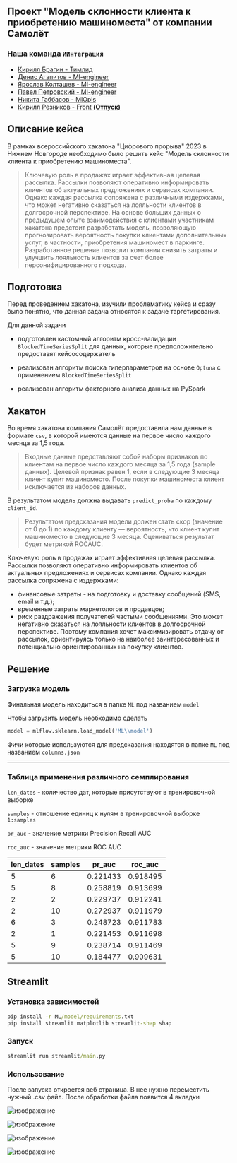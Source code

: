 ## Проект "Модель склонности клиента к приобретению машиноместа" от компании Самолёт
<!-- <a href="">Команда ИИнтеграция</a> -->

### Наша команда `ИИнтеграция`
<ul>
    <li><a href = "https://t.me/sherokiddo">Кирилл Брагин - Тимлид</a></li>
    <li><a href = "https://t.me/denisadminch">Денис Агапитов - Ml-engineer</a></li>
    <li><a href = "https://t.me/YarKo9_9">Ярослав Колташев - Ml-engineer</a></li>
    <li><a href = "https://t.me/p_petrovskiy_02">Павел Петровский - Ml-engineer</a></li>
    <li><a href = "https://t.me/gabbhack">Никита Габбасов - MlOpls</a></li>
    <li><a href = "https://t.me/kai_Kane">Кирилл Резников - Front <b>(Отпуск)</b> </a></li>
</ul>


## Описание кейса
В рамках всероссийского хакатона "Цифрового прорыва" 2023 в Нижнем Новгороде необходимо было решить кейс "Модель склонности клиента к приобретению машиноместа".

> Ключевую роль в продажах играет эффективная целевая рассылка. Рассылки позволяют оперативно информировать клиентов об актуальных предложениях и сервисах компании. Однако каждая рассылка сопряжена с различными издержками, что может негативно сказаться на лояльности клиентов в долгосрочной перспективе. На основе больших данных о предыдущем опыте взаимодействия с клиентами участникам хакатона предстоит разработать модель, позволяющую прогнозировать вероятность покупки клиентами дополнительных услуг, в частности, приобретения машиномест в паркинге. Разработанное решение позволит компании снизить затраты и улучшить лояльность клиентов за счет более персонифицированного подхода.

## Подготовка

Перед проведением хакатона, изучили проблематику кейса и сразу было понятно, что данная задача относятся к задаче таргетирования.

Для данной задачи

* подготовлен кастомный алгоритм кросс-валидации `BlockedTimeSeriesSplit` для данных, которые предположительно предоставят кейсосодержатель

* реализован алгоритм поиска гиперпараметров на основе `Optuna` с применением `BlockedTimeSeriesSplit`

* реализован алгоритм факторного анализа данных на PySpark

## Хакатон

Во время хакатона компания Самолёт предоставила нам данные в формате `csv`, в которой имеются данные на первое число
каждого месяца за 1,5 года. 

> Входные данные представляют собой наборы
признаков по клиентам на первое число
каждого месяца за 1,5 года (sample данных).
Целевой признак равен 1, если в следующие 3
месяца клиент купит машиноместо. После
покупки машиноместа клиент исключается из
наборов данных.
 
В результатом модель должна выдавать `predict_proba` по каждому `client_id`.

> Результатом предсказания модели должен стать
скор (значение от 0 до 1) по каждому клиенту —
вероятность, что клиент купит машиноместо в
следующие 3 месяца.
Оцениваться результат будет метрикой ROCAUC.


Ключевую роль в продажах играет эффективная целевая рассылка. Рассылки
позволяют оперативно информировать клиентов об актуальных предложениях и
сервисах компании.
Однако каждая рассылка сопряжена с издержками:
* финансовые затраты - на подготовку и доставку сообщений (SMS, email и т.д.);
* временные затраты маркетологов и продавцов;
* риск раздражения получателей частыми сообщениями.
Это может негативно сказаться на лояльности клиентов в долгосрочной перспективе.
Поэтому компания хочет максимизировать отдачу от рассылок, ориентируясь только
на наиболее заинтересованных и потенциально ориентированных на покупку
клиентов.


## Решение

### Загрузка модель

Финальная модель находиться в папке `ML` под названием `model`

Чтобы загрузить модель необходимо сделать

```py
model = mlflow.sklearn.load_model('ML\\model')
```

Фичи которые используются для предсказания находятся в папке `ML` под названием `columns.json`

<hr>

### Таблица применения различного семплирования

`len_dates` - количество дат, которые присутствуют в тренировочной выборке

`samples` - отношение единиц к нулям в тренировочной выборке  `1:samples`

`pr_auc` - значение метрики Precision Recall AUC

`roc_auc` - значение метрики ROC AUC

|len_dates|samples|pr_auc|roc_auc|
| -------- | -------- | -------- | -------- |
|5 |6 | 0.221433 | 0.918495|
|5 | 8 | 0.258819 | 0.913699|
|2 | 2 | 0.229737 | 0.912241|
|2 | 10 | 0.272937 | 0.911979|
|6 | 3 | 0.248723 | 0.911783|
|2 | 1 | 0.221453 | 0.911698|
|5 | 9 | 0.238714 | 0.911469|
|5 | 10 | 0.184477 | 0.909631|


## Streamlit

### Установка зависимостей

```cmd
pip install -r ML/model/requirements.txt
pip install streamlit matplotlib streamlit-shap shap
```

### Запуск

```cmd
streamlit run streamlit/main.py
```

### Использование

После запуска откроется веб страница. В нее нужно переместить нужный .csv файл. После обработки файла появится 4 вкладки

![изображение](https://github.com/iintegration/hacks-ai-vseros-23/assets/43146729/ef75e436-8724-4f1d-b5df-cb979470fc41)

![изображение](https://github.com/iintegration/hacks-ai-vseros-23/assets/43146729/8ce666ec-33c5-47db-8be7-f4c198542879)

![изображение](https://github.com/iintegration/hacks-ai-vseros-23/assets/43146729/d05f70f9-fe4d-4025-915f-14ad6f882d43)

![изображение](https://github.com/iintegration/hacks-ai-vseros-23/assets/43146729/06dcaabd-ad44-47e0-b09f-610388fe0806)

